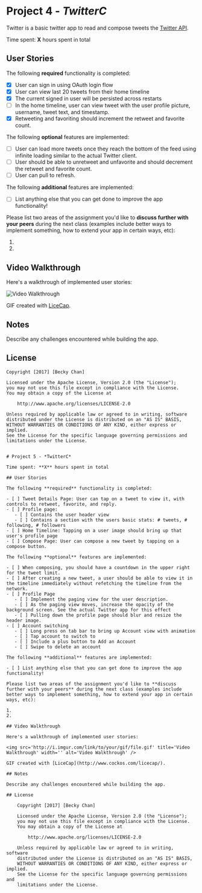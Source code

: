 # Project 4 - *TwitterC*

Twitter is a basic twitter app to read and compose tweets the [Twitter API](https://apps.twitter.com/).

Time spent: **X** hours spent in total

## User Stories

The following **required** functionality is completed:

- [X] User can sign in using OAuth login flow
- [X] User can view last 20 tweets from their home timeline
- [X] The current signed in user will be persisted across restarts
- [ ] In the home timeline, user can view tweet with the user profile picture, username, tweet text, and timestamp.
- [X] Retweeting and favoriting should increment the retweet and favorite count.

The following **optional** features are implemented:

- [ ] User can load more tweets once they reach the bottom of the feed using infinite loading similar to the actual Twitter client.
- [ ] User should be able to unretweet and unfavorite and should decrement the retweet and favorite count.
- [ ] User can pull to refresh.

The following **additional** features are implemented:

- [ ] List anything else that you can get done to improve the app functionality!

Please list two areas of the assignment you'd like to **discuss further with your peers** during the next class (examples include better ways to implement something, how to extend your app in certain ways, etc):

1.
2.

## Video Walkthrough

Here's a walkthrough of implemented user stories:

<img src='http://i.imgur.com/link/to/your/gif/file.gif' title='Video Walkthrough' width='' alt='Video Walkthrough' />

GIF created with [LiceCap](http://www.cockos.com/licecap/).

## Notes

Describe any challenges encountered while building the app.

## License

    Copyright [2017] [Becky Chan]

    Licensed under the Apache License, Version 2.0 (the "License");
    you may not use this file except in compliance with the License.
    You may obtain a copy of the License at

        http://www.apache.org/licenses/LICENSE-2.0

    Unless required by applicable law or agreed to in writing, software
    distributed under the License is distributed on an "AS IS" BASIS,
    WITHOUT WARRANTIES OR CONDITIONS OF ANY KIND, either express or implied.
    See the License for the specific language governing permissions and
    limitations under the License.


    # Project 5 - *TwitterC*

    Time spent: **X** hours spent in total

    ## User Stories

    The following **required** functionality is completed:

    - [ ] Tweet Details Page: User can tap on a tweet to view it, with controls to retweet, favorite, and reply.
    - [ ] Profile page:
       - [ ] Contains the user header view
       - [ ] Contains a section with the users basic stats: # tweets, # following, # followers
    - [ ] Home Timeline: Tapping on a user image should bring up that user's profile page
    - [ ] Compose Page: User can compose a new tweet by tapping on a compose button.

    The following **optional** features are implemented:

    - [ ] When composing, you should have a countdown in the upper right for the tweet limit.
    - [ ] After creating a new tweet, a user should be able to view it in the timeline immediately without refetching the timeline from the network.
    - [ ] Profile Page
       - [ ] Implement the paging view for the user description.
       - [ ] As the paging view moves, increase the opacity of the background screen. See the actual Twitter app for this effect
       - [ ] Pulling down the profile page should blur and resize the header image.
    - [ ] Account switching
       - [ ] Long press on tab bar to bring up Account view with animation
       - [ ] Tap account to switch to
       - [ ] Include a plus button to Add an Account
       - [ ] Swipe to delete an account

    The following **additional** features are implemented:

    - [ ] List anything else that you can get done to improve the app functionality!

    Please list two areas of the assignment you'd like to **discuss further with your peers** during the next class (examples include better ways to implement something, how to extend your app in certain ways, etc):

    1.
    2.

    ## Video Walkthrough

    Here's a walkthrough of implemented user stories:

    <img src='http://i.imgur.com/link/to/your/gif/file.gif' title='Video Walkthrough' width='' alt='Video Walkthrough' />

    GIF created with [LiceCap](http://www.cockos.com/licecap/).

    ## Notes

    Describe any challenges encountered while building the app.

    ## License

        Copyright [2017] [Becky Chan]

        Licensed under the Apache License, Version 2.0 (the "License");
        you may not use this file except in compliance with the License.
        You may obtain a copy of the License at

            http://www.apache.org/licenses/LICENSE-2.0

        Unless required by applicable law or agreed to in writing, software
        distributed under the License is distributed on an "AS IS" BASIS,
        WITHOUT WARRANTIES OR CONDITIONS OF ANY KIND, either express or implied.
        See the License for the specific language governing permissions and
        limitations under the License.
